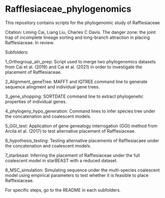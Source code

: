 # Rafflesiaceae_phylogenomics
This repository contains scripts for the phylogenomic study of Rafflesiaceae

Citation: Liming Cai, Liang Liu, Charles C Davis. The danger zone: the joint trap of incomplete lineage sorting and long-branch attraction in placing Rafflesiaceae. In review.

Subfolders:

1_Orthogroup_aln_prep: Script used to merge two phylogenomics datasets from Cai et al. (2019) and Cai et al. (2021) in order to investigate the placement of Rafflesiaceae.

2_Alignment_geneTree: MAFFT and IQTREE command line to generate sequence alingment and individual gene trees.

3_gene_shopping: SORTDATE command line to extract phylogenetic properties of individual genes.

4_phylogeny_hypo_generation: Command lines to infer species tree under the concatenation and coalescent models.

5_GGI_test: Application of gene genealogy interrogation (GGI) method from Arcila et al. (2017) to test alternative placement of Rafflesiaceae.

6_hypothesis_testing: Testing alternative placements of Rafflesiacaee under the concatenation and coalescent models.

7_starbeast: Inferring the placement of Rafflesiaceae under the full coalescent model in starBEAST with a reduced dataset.

8_MSC_simulation: Simulating sequence under the multi-species coalescent model using empirical parameters to test whether it is feasible to place Rafflesiaceae.

For specific steps, go to the README in each subfolders.
